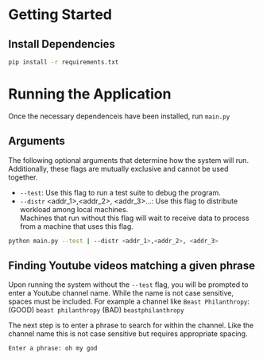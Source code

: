 # Getting Started

## Install Dependencies
```bash
pip install -r requirements.txt
```

# Running the Application
Once the necessary dependenceis have been installed, run `main.py`

## Arguments
The following optional arguments that determine how the system will run. Additionally, these flags are mutually exclusive
and cannot be used together.
- `--test`: Use this flag to run a test suite to debug the program.
- `--distr` <addr_1>,<addr_2>, <addr_3>...: Use this flag to distribute workload among local machines.  
  Machines that run without this flag will wait to receive data to process from a machine that uses this flag.
```bash
python main.py --test | --distr <addr_1>,<addr_2>, <addr_3>
```

## Finding Youtube videos matching a given phrase
Upon running the system without the `--test` flag, you will be prompted to enter a Youtube channel name.
While the name is not case sensitive, spaces must be included. For example a channel like `Beast Philanthropy`:
(GOOD) `beast philanthropy`
(BAD) `beastphilanthropy`

The next step is to enter a phrase to search for within the channel. Like the channel name this is not case sensitive but requires 
appropriate spacing.
```Bash
Enter a phrase: oh my god
```



